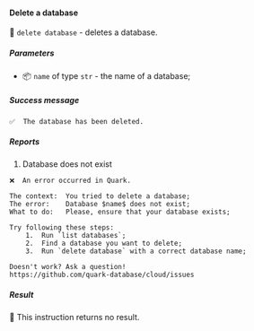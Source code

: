 #### Delete a database

🔧 `delete database` - deletes a database.

##### Parameters

* 📦 `name` of type `str` - the name of a database;

<!-- or...
🚫 This instruction takes no parameters.
-->

##### Success message

```
✅  The database has been deleted.
```

##### Reports

1. Database does not exist
```
❌  An error occurred in Quark.

The context:  You tried to delete a database;
The error:    Database $name$ does not exist;
What to do:   Please, ensure that your database exists;

Try following these steps:
    1.  Run `list databases`;
    2.  Find a database you want to delete;
    3.  Run `delete database` with a correct database name;

Doesn't work? Ask a question!
https://github.com/quark-database/cloud/issues
```

##### Result

🚫 This instruction returns no result.